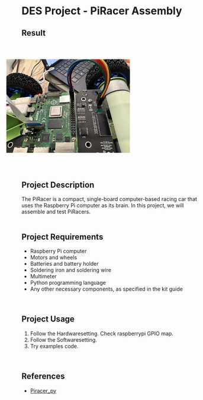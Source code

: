 # **DES Project - PiRacer Assembly**

## Result

<img src="Images/result_image.png" alt="Alt text" width="50%" height="50%" style="transform: rotate(-90deg);"/>  

## Project Description

The PiRacer is a compact, single-board computer-based racing car that uses the Raspberry Pi computer as its brain. In this project, we will assemble and test PiRacers.  
<br>  


## Project Requirements

* Raspberry Pi computer
* Motors and wheels
* Batteries and battery holder
* Soldering iron and soldering wire
* Multimeter
* Python programming language
* Any other necessary components, as specified in the kit guide  
<br>

## Project Usage

1. Follow the Hardwaresetting. Check raspberrypi GPIO map.
2. Follow the Softwaresetting.
3. Try examples code.
<br>

## References

* [Piracer_py](https://github.com/twyleg/piracer_py)